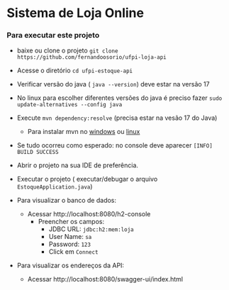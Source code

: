 
# Sistema de Loja Online

### Para executar este projeto
- baixe ou clone o projeto `git clone https://github.com/fernandoosorio/ufpi-loja-api`

- Acesse o diretório  `cd ufpi-estoque-api`

- Verificar versão do java ( `java --version`) deve estar na versão 17

- No linux para escolher diferentes versões do java é preciso fazer `sudo update-alternatives --config java`

- Execute `mvn dependency:resolve`  (precisa estar na vesão 17 do Java)  
    - Para instalar mvn no [windows](https://dicasdeprogramacao.com.br/como-instalar-o-maven-no-windows/)  ou [linux](https://dicasdeprogramacao.com.br/como-instalar-o-maven-no-windows/)

- Se tudo ocorreu como esperado: no console deve aparecer `[INFO] BUILD SUCCESS`


- Abrir o projeto na sua IDE de preferência.

- Executar o projeto ( executar/debugar o arquivo `EstoqueApplication.java`)

- Para visualizar o banco de dados:
    -   Acessar  http://localhost:8080/h2-console
        - Preencher os campos:
            - JDBC URL: `jdbc:h2:mem:loja`
            - User Name: `sa`
            - Password: `123`
            - Click em `Connect`

- Para visualizar os endereços da API:
    -   Acessar  http://localhost:8080/swagger-ui/index.html
